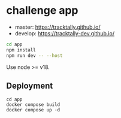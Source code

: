 # challenge app

- master: https://tracktally.github.io/
- develop: https://tracktally-dev.github.io/

```bash
cd app
npm install
npm run dev -- --host
```
Use node >= v18.

## Deployment

```
cd app
docker compose build
docker compose up -d
```
